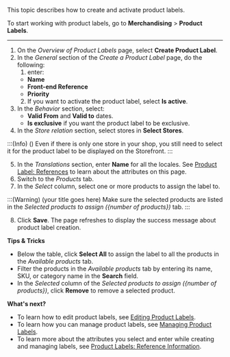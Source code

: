 This topic describes how to create and activate product labels.

To start working with product labels, go to **Merchandising** > **Product Labels**.

---
1. On the *Overview of Product Labels* page, select **Create Product Label**.
2. In the *General* section of the *Create a Product Label* page, do the following:
    1. enter:
    * **Name**
    * **Front-end Reference**
    * **Priority**
    2. If you want to activate the product label, select **Is active**.
3. In the *Behavior* section, select:
    * **Valid From** and **Valid to** dates.
    * **Is exclusive** if you want the product label to be exclusive.
4. In the *Store relation* section, select stores in **Select Stores**.

:::(Info) ()
Even if there is only one store in your shop, you still need to select it for the product label to be displayed on the Storefront.
:::

5. In the *Translations* section, enter **Name** for all the locales.
See [Product Label: References](https://documentation.spryker.com/docs/product-labels-reference-information) to learn about the attributes on this page.
6. Switch to the *Products* tab.
7. In the *Select* column, select one or more products to assign the label to. 

:::(Warning) (your title goes here)
Make sure the selected products are listed in the *Selected products to assign ({number of products})* tab.
:::

8. Click **Save**.
The page refreshes to display the success message about product label creation.

**Tips & Tricks**
* Below the table, click **Select All** to assign the label to all the products in the *Available products* tab.
* Filter the products in the *Available products* tab by entering its name, SKU, or category name in the **Search** field.
* In the *Selected* column of the *Selected products to assign ({number of products})*, click **Remove** to remove a selected product.


**What's next?**

* To learn how to edit product labels, see [Editing Product Labels](https://documentation.spryker.com/docs/en/managing-product-labels#editing-product-labels).
* To learn how you can manage product labels, see [Managing Product Labels](https://documentation.spryker.com/docs/managing-product-labels).
* To learn more about the attributes you select and enter while creating and managing labels, see [Product Labels: Reference Information](https://documentation.spryker.com/docs/product-labels-reference-information).

